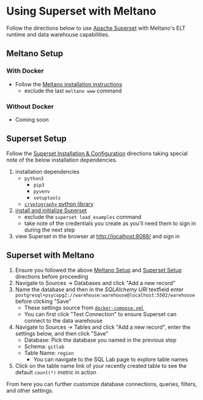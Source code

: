 # Using Superset with Meltano

Follow the directions below to use [Apache Superset](https://superset.incubator.apache.org/index.html) with Meltano's ELT runtime and data warehouse capabilities.

## Meltano Setup

### With Docker

- Follow the [Meltano installation instructions](https://meltano.com/guide/getting-started.html#introduction)
    - exclude the last `meltano www` command

### Without Docker
- Coming soon

## Superset Setup

Follow the [Superset Installation & Configuration](https://superset.incubator.apache.org/installation.html#installation-configuration) directions taking special note of the below installation dependencies.

1. installation dependencies
    - `python3`
        - `pip3`
        - `pyvenv`
        - `setuptools`
    - [`cryptography` python library](https://superset.incubator.apache.org/installation.html#os-dependencies)
1. [install and initialize Superset](https://superset.incubator.apache.org/installation.html#superset-installation-and-initialization)
    - exclude the `superset load_examples` command
    - take note of the credentials you create as you'll need them to sign in during the next step
1. view Superset in the browser at [http://localhost:8088/](http://localhost:8088/) and sign in

## Superset with Meltano

1. Ensure you followed the above [Meltano Setup](#meltano-setup) and [Superset Setup](#superset-setup) directions before proceeding
1. Navigate to Sources -> Databases and click "Add a new record"
1. Name the database and then in the *SQLAlchemy URI* textfield enter `postgresql+psycopg2://warehouse:warehouse@localhost:5502/warehouse` before clicking "Save"
    - These settings source from [`docker-compose.yml`](https://gitlab.com/meltano/meltano/blob/master/docker-compose.yml)
    - You can first click "Test Connection" to ensure Superset can connect to the data warehouse
1. Navigate to Sources -> Tables and click "Add a new record", enter the settings below, and then click "Save"
    - Database: Pick the database you named in the previous step
    - Schema: `gitlab`
    - Table Name: `region`
        - You can navigate to the SQL Lab page to explore table names
1. Click on the table name link of your recently created table to see the default `count(*)` metric in action

From here you can further customize database connections, queries, filters, and other settings.
